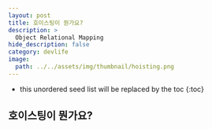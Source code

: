 ```yaml
---
layout: post
title: 호이스팅이 뭔가요?
description: >
  Object Relational Mapping
hide_description: false
category: devlife
image:
  path: ../../assets/img/thumbnail/hoisting.png
---
```




* this unordered seed list will be replaced by the toc
{:toc}

## 호이스팅이 뭔가요?


